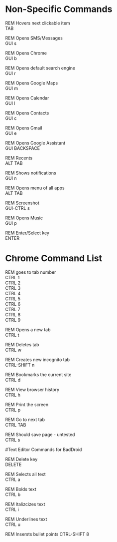 # Non-Specific Commands

REM Hovers next clickable item  
TAB

REM Opens SMS/Messages  
GUI s

REM Opens Chrome  
GUI b

REM Opens default search engine  
GUI r

REM Opens Google Maps  
GUI m

REM Opens Calendar  
GUI l

REM Opens Contacts  
GUI c

REM Opens Gmail  
GUI e

REM Opens Google Assistant  
GUI BACKSPACE

REM Recents  
ALT TAB

REM Shows notifications  
GUI n

REM Opens menu of all apps  
ALT TAB

REM Screenshot  
GUI-CTRL s

REM Opens Music  
GUI p

REM Enter/Select key  
ENTER



# Chrome Command List

REM goes to tab number  
CTRL 1  
CTRL 2  
CTRL 3  
CTRL 4  
CTRL 5  
CTRL 6  
CTRL 7  
CTRL 8  
CTRL 9  

REM Opens a new tab  
CTRL t

REM Deletes tab  
CTRL w

REM Creates new incognito tab  
CTRL-SHIFT n

REM Bookmarks the current site  
CTRL d

REM View browser history  
CTRL h

REM Print the screen  
CTRL p

REM Go to next tab  
CTRL TAB

REM Should save page - untested  
CTRL s



#Text Editor Commands for BadDroid

REM Delete key  
DELETE

REM Selects all text  
CTRL a

REM Bolds text  
CTRL b

REM Italizcizes text  
CTRL i

REM Underlines text  
CTRL u

REM Insersts bullet points
CTRL-SHIFT 8
